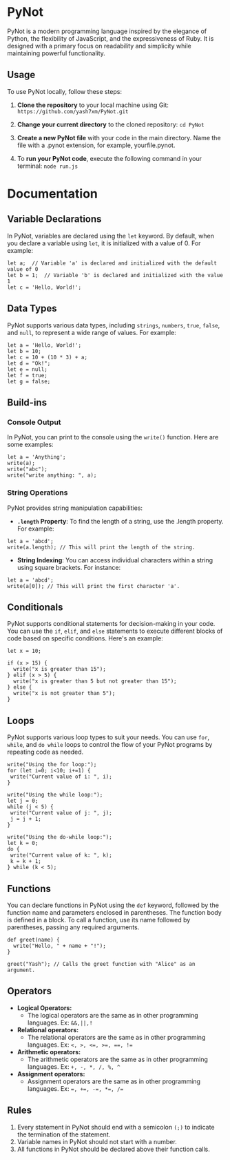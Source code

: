 # PyNot 

PyNot is a modern programming language inspired by the elegance of Python, the flexibility of JavaScript, and the expressiveness of Ruby. It is designed with a primary focus on readability and simplicity while maintaining powerful functionality.
 
## Usage

To use PyNot locally, follow these steps:

1. **Clone the repository** to your local machine using Git:
   `
   https://github.com/yash7xm/PyNot.git
   `
2. **Change your current directory** to the cloned repository: ` cd PyNot `
 
4. **Create a new PyNot file** with your code in the main directory. Name the file with a .pynot extension, for example, yourfile.pynot.
  
6. To **run your PyNot code**, execute the following command in your terminal: ` node run.js `

# Documentation


## Variable Declarations

In PyNot, variables are declared using the `let` keyword. By default, when you declare a variable using `let`, it is initialized with a value of 0. For example:

```
let a;  // Variable 'a' is declared and initialized with the default value of 0
let b = 1;  // Variable 'b' is declared and initialized with the value 1
let c = 'Hello, World!';
```

## Data Types

PyNot supports various data types, including `strings`, `numbers`, `true`, `false`, and `null`, to represent a wide range of values. 
For example:

```
let a = 'Hello, World!';
let b = 10;
let c = 10 + (10 * 3) + a;
let d = "Ok!";
let e = null;
let f = true;
let g = false;
```

## Build-ins
### Console Output
In PyNot, you can print to the console using the `write()` function. 
Here are some examples:

```
let a = 'Anything';
write(a); 
write("abc");
write("write anything: ", a);
```
### String Operations

PyNot provides string manipulation capabilities:

* **`.length` Property**: To find the length of a string, use the .length property. For example:
```
let a = 'abcd';
write(a.length); // This will print the length of the string.
```
* **String Indexing**: You can access individual characters within a string using square brackets. For instance:

``` 
let a = 'abcd';
write(a[0]); // This will print the first character 'a'.
```
## Conditionals

PyNot supports conditional statements for decision-making in your code. You can use the `if`, `elif`, and `else` statements to execute different blocks of code based on specific conditions. Here's an example:

```
let x = 10;

if (x > 15) {
  write("x is greater than 15");
} elif (x > 5) {
  write("x is greater than 5 but not greater than 15");
} else {
  write("x is not greater than 5");
}
```

## Loops 

 PyNot supports various loop types to suit your needs. You can use `for`, `while`, and `do while` loops to control the flow of your PyNot programs by repeating code as needed.

 ``` 
write("Using the for loop:");
for (let i=0; i<10; i+=1) {
  write("Current value of i: ", i);
}

write("Using the while loop:");
let j = 0;
while (j < 5) {
  write("Current value of j: ", j);
  j = j + 1;
}

write("Using the do-while loop:");
let k = 0;
do {
  write("Current value of k: ", k);
  k = k + 1;
} while (k < 5);
```

## Functions

You can declare functions in PyNot using the `def` keyword, followed by the function name and parameters enclosed in parentheses. The function body is defined in a block. To call a function, use its name followed by parentheses, passing any required arguments.

```
def greet(name) {
  write("Hello, " + name + "!");
}

greet("Yash"); // Calls the greet function with "Alice" as an argument.
```

## Operators 

* **Logical Operators:** 
  - The logical operators are the same as in other programming languages. Ex: `&&,||,!`
* **Relational operators:** 
  - The relational operators are the same as in other programming languages. Ex: `<, >, <=, >=, ==, !=`
* **Arithmetic operators:**
  - The arithmetic operators are the same as in other programming languages. Ex: `+, -, *, /, %, ^`
* **Assignment operators:**
  - Assignment operators are the same as in other programming languages. Ex: `=, +=, -=, *=, /=`

## Rules

1. Every statement in PyNot should end with a semicolon `(;)` to indicate the termination of the statement.
2. Variable names in PyNot should not start with a number.
3. All functions in PyNot should be declared above their function calls.